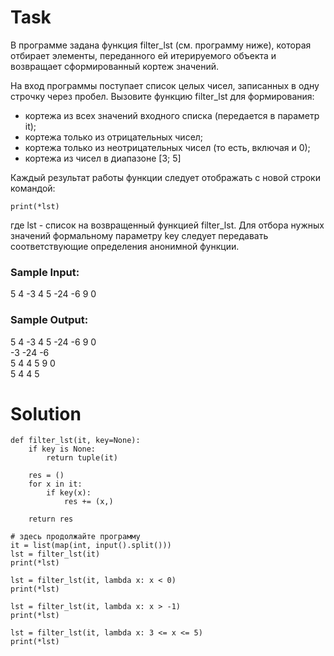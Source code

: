 # Task

В программе задана функция filter_lst (см. программу ниже), которая отбирает элементы, переданного ей итерируемого объекта и возвращает сформированный кортеж значений.

На вход программы поступает список целых чисел, записанных в одну строчку через пробел. Вызовите функцию filter_lst для формирования:

- кортежа из всех значений входного списка (передается в параметр it);
- кортежа только из отрицательных чисел;
- кортежа только из неотрицательных чисел (то есть, включая и 0);
- кортежа из чисел в диапазоне [3; 5]

Каждый результат работы функции следует отображать с новой строки командой:
```
print(*lst)
```
где lst - список на возвращенный функцией filter_lst. Для отбора нужных значений формальному параметру key следует передавать соответствующие определения анонимной функции.

### Sample Input:

5 4 -3 4 5 -24 -6 9 0

### Sample Output:

5 4 -3 4 5 -24 -6 9 0  
-3 -24 -6  
5 4 4 5 9 0  
5 4 4 5  

# Solution
```
def filter_lst(it, key=None):
    if key is None:
        return tuple(it)

    res = ()
    for x in it:
        if key(x):
            res += (x,)

    return res

# здесь продолжайте программу
it = list(map(int, input().split()))
lst = filter_lst(it)
print(*lst)

lst = filter_lst(it, lambda x: x < 0)
print(*lst)

lst = filter_lst(it, lambda x: x > -1)
print(*lst)

lst = filter_lst(it, lambda x: 3 <= x <= 5)
print(*lst)
```